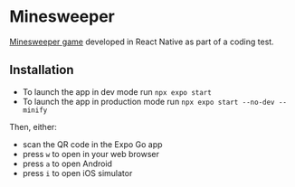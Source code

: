 # Minesweeper

[Minesweeper game](https://en.wikipedia.org/wiki/Minesweeper_(video_game)) developed in React Native as part of a coding test.

## Installation

* To launch the app in dev mode run `npx expo start`
* To launch the app in production mode run `npx expo start --no-dev --minify`

Then, either:
* scan the QR code in the Expo Go app
* press `w` to open in your web browser
* press `a` to open Android
* press `i` to open iOS simulator